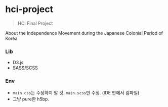 # hci-project
> HCI Final Project

About the Independence Movement during the Japanese Colonial Period of Korea


### Lib

- D3.js
- SASS/SCSS

### Env
- `main.css`는 수정하지 말 것. `main.scss`만 수정. (IDE 딴에서 컴파일)
- 그냥 pure한 h5bp.
